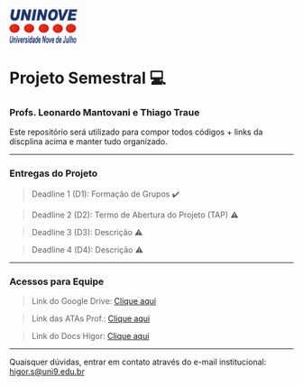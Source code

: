 <img src="https://github.com/HigorRoc/Uninove_2021.1/blob/main/Uninove-Logo.png" width="120" height="60">

# Projeto Semestral :computer:
###  Profs. Leonardo Mantovani e Thiago Traue

Este repositório será utilizado para compor todos códigos + links da discplina acima e manter tudo organizado.

---

### Entregas do Projeto
> Deadline 1 (D1): Formação de Grupos :heavy_check_mark:

> Deadline 2 (D2): Termo de Abertura do Projeto (TAP) :warning:
 
> Deadline 3 (D3): Descrição :warning:

> Deadline 4 (D4): Descrição :warning:

---

### Acessos para Equipe
> Link do Google Drive: [Clique aqui](https://drive.google.com/drive/folders/1TQ4R1zAJbMYrvhK5LGLx2bm1XxnigTG1?usp=sharing)

> Link das ATAs Prof.: [Clique aqui](https://drive.google.com/drive/folders/1GkMp8BqrnxAw8n-IObrcnVXOnL844meu)

> Link do Docs Higor: [Clique aqui](https://docs.google.com/document/d/1ErNxuZLS5ess4oK_snBBgIluSwpeFhImzGmT7Dl7gDY/edit?usp=sharing)

---

Quaisquer dúvidas, entrar em contato através do e-mail institucional: 
higor.s@uni9.edu.br
